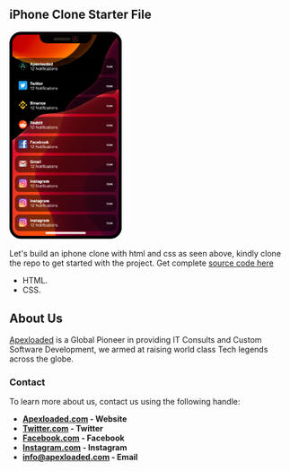 ## iPhone Clone Starter File
<p align="left">
<img src="./iphone/screen10.png" width="200">
</p>

Let's build an iphone clone with html and css as seen above, kindly clone the repo to get started with the project. Get complete [source code here](https://github.com/Apexloaded/iPhone-clone)

- HTML.
- CSS.

## About Us

[Apexloaded](https://apexloaded.com) is a Global Pioneer in providing IT Consults and Custom Software Development, we armed at raising world class Tech legends across the globe.

### Contact
To learn more about us, contact us using the following handle:

- **[Apexloaded.com](https://apexloaded.com/) - Website**
- **[Twitter.com](https://twitter.com/apexloaded) - Twitter**
- **[Facebook.com](https://facebook.com/apexloaded) - Facebook**
- **[Instagram.com](https://instagram.com/officialapexloaded) - Instagram**
- **[info@apexloaded.com](mailto:info@apexloaded.com) - Email**